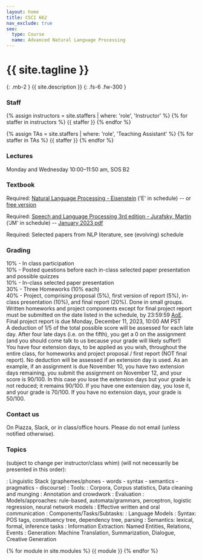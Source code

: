 ```yaml
---
layout: home
title: CSCI 662
nav_exclude: true
seo:
  type: Course
  name: Advanced Natural Language Processing
---
```


# {{ site.tagline }}
{: .mb-2 }
{{ site.description }}
{: .fs-6 .fw-300 }

### Staff

{% assign instructors = site.staffers | where: 'role', 'Instructor' %} 
{% for staffer in instructors %} 
{{ staffer }}
{% endfor %}

{% assign TAs = site.staffers | where: 'role', 'Teaching Assistant' %}
{% for staffer in TAs %}
{{ staffer }}
{% endfor %}

### Lectures 
Monday and Wednesday 10:00–11:50 am, SOS B2

### Textbook
Required: [Natural Language Processing - Eisenstein](https://mitpress.mit.edu/books/introduction-natural-language-processing) ('E' in schedule)
-- or [free version](https://github.com/jacobeisenstein/gt-nlp-class/blob/master/notes/eisenstein-nlp-notes.pdf)


Required: [Speech and Language Processing 3rd edition - Jurafsky, Martin](https://web.stanford.edu/~jurafsky/slp3/) ('JM' in schedule)
-- [January 2023 pdf](https://web.stanford.edu/~jurafsky/slp3/ed3book_jan72023.pdf)

Required: Selected papers from NLP literature, see (evolving) schedule

### Grading

10% - In class participation \
10% - Posted questions before each in-class selected paper presentation and possible quizzes \
10% - In-class selected paper presentation \
30% - Three Homeworks (10% each) \
40% - Project, comprising proposal (5%), first version of report (5%), in-class presentation (10%), and final report (20%). Done in small groups. \
Written homeworks and project components except for final project report must be submitted on the date listed in the schedule, by 23:59:59 [AoE](https://www.timeanddate.com/worldclock/converter.html). \
Final project report is due Monday, December 11, 2023, 10:00 AM PST \
A deduction of 1/5 of the total possible score will be assessed for each late day. After four late days (i.e. on the fifth), you get a 0 on the assignment (and you should come talk to us because your grade will likely suffer!) \
You have four extension days, to be applied as you wish, throughout the entire class, for homeworks and project proposal / first report (NOT final report). No deduction will be assessed if an extension day is used. As an example, if an assignment is due November 10, you have two extension days remaining, you submit the assignment on November 12, and your score is 90/100. In this case you lose the extension days but your grade is not reduced; it remains 90/100. If you have one extension day, you lose it, and your grade is 70/100. If you have no extension days, your grade is 50/100.

### Contact us

On Piazza, Slack, or in class/office hours. Please do not email (unless notified otherwise).

### Topics 
(subject to change per instructor/class whim) (will not necessarily be presented in this order):

  : Linguistic Stack (graphemes/phones - words - syntax - semantics - pragmatics - discourse)
  : Tools\:
    : Corpora, Corpus statistics, Data cleaning and munging
    : Annotation and crowdwork
    : Evaluation
    : Models/approaches: rule-based, automata/grammars, perceptron, logistic regression, neural network models
    : Effective written and oral communication
    : Components/Tasks/Subtasks:
    : Language Models
  : Syntax: POS tags, constituency tree, dependency tree, parsing
    : Semantics: lexical, formal, inference tasks
    : Information Extraction: Named Entities, Relations, Events
    : Generation: Machine Translation, Summarization, Dialogue, Creative Generation


{% for module in site.modules %}
{{ module }}
{% endfor %}
